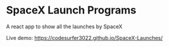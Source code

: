 # SpaceX Launch Programs

A react app to show all the launches by SpaceX

Live demo: https://codesurfer3022.github.io/SpaceX-Launches/